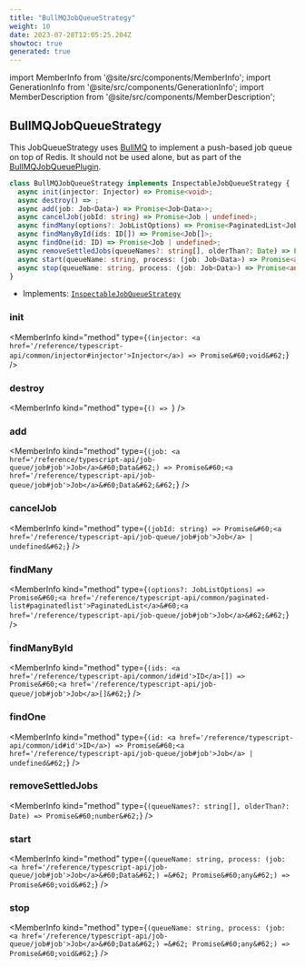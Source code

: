 ```yaml
---
title: "BullMQJobQueueStrategy"
weight: 10
date: 2023-07-28T12:05:25.204Z
showtoc: true
generated: true
---
```

<!-- This file was generated from the Vendure source. Do not modify. Instead, re-run the "docs:build" script -->
import MemberInfo from '@site/src/components/MemberInfo';
import GenerationInfo from '@site/src/components/GenerationInfo';
import MemberDescription from '@site/src/components/MemberDescription';


## BullMQJobQueueStrategy

<GenerationInfo sourceFile="packages/job-queue-plugin/src/bullmq/bullmq-job-queue-strategy.ts" sourceLine="31" packageName="@vendure/job-queue-plugin" />

This JobQueueStrategy uses [BullMQ](https://docs.bullmq.io/) to implement a push-based job queue
on top of Redis. It should not be used alone, but as part of the <a href='/reference/typescript-api/core-plugins/job-queue-plugin/bull-mqjob-queue-plugin#bullmqjobqueueplugin'>BullMQJobQueuePlugin</a>.

```ts title="Signature"
class BullMQJobQueueStrategy implements InspectableJobQueueStrategy {
  async init(injector: Injector) => Promise<void>;
  async destroy() => ;
  async add(job: Job<Data>) => Promise<Job<Data>>;
  async cancelJob(jobId: string) => Promise<Job | undefined>;
  async findMany(options?: JobListOptions) => Promise<PaginatedList<Job>>;
  async findManyById(ids: ID[]) => Promise<Job[]>;
  async findOne(id: ID) => Promise<Job | undefined>;
  async removeSettledJobs(queueNames?: string[], olderThan?: Date) => Promise<number>;
  async start(queueName: string, process: (job: Job<Data>) => Promise<any>) => Promise<void>;
  async stop(queueName: string, process: (job: Job<Data>) => Promise<any>) => Promise<void>;
}
```
* Implements: <code><a href='/reference/typescript-api/job-queue/inspectable-job-queue-strategy#inspectablejobqueuestrategy'>InspectableJobQueueStrategy</a></code>



<div className="members-wrapper">

### init

<MemberInfo kind="method" type={`(injector: <a href='/reference/typescript-api/common/injector#injector'>Injector</a>) => Promise&#60;void&#62;`}   />


### destroy

<MemberInfo kind="method" type={`() => `}   />


### add

<MemberInfo kind="method" type={`(job: <a href='/reference/typescript-api/job-queue/job#job'>Job</a>&#60;Data&#62;) => Promise&#60;<a href='/reference/typescript-api/job-queue/job#job'>Job</a>&#60;Data&#62;&#62;`}   />


### cancelJob

<MemberInfo kind="method" type={`(jobId: string) => Promise&#60;<a href='/reference/typescript-api/job-queue/job#job'>Job</a> | undefined&#62;`}   />


### findMany

<MemberInfo kind="method" type={`(options?: JobListOptions) => Promise&#60;<a href='/reference/typescript-api/common/paginated-list#paginatedlist'>PaginatedList</a>&#60;<a href='/reference/typescript-api/job-queue/job#job'>Job</a>&#62;&#62;`}   />


### findManyById

<MemberInfo kind="method" type={`(ids: <a href='/reference/typescript-api/common/id#id'>ID</a>[]) => Promise&#60;<a href='/reference/typescript-api/job-queue/job#job'>Job</a>[]&#62;`}   />


### findOne

<MemberInfo kind="method" type={`(id: <a href='/reference/typescript-api/common/id#id'>ID</a>) => Promise&#60;<a href='/reference/typescript-api/job-queue/job#job'>Job</a> | undefined&#62;`}   />


### removeSettledJobs

<MemberInfo kind="method" type={`(queueNames?: string[], olderThan?: Date) => Promise&#60;number&#62;`}   />


### start

<MemberInfo kind="method" type={`(queueName: string, process: (job: <a href='/reference/typescript-api/job-queue/job#job'>Job</a>&#60;Data&#62;) =&#62; Promise&#60;any&#62;) => Promise&#60;void&#62;`}   />


### stop

<MemberInfo kind="method" type={`(queueName: string, process: (job: <a href='/reference/typescript-api/job-queue/job#job'>Job</a>&#60;Data&#62;) =&#62; Promise&#60;any&#62;) => Promise&#60;void&#62;`}   />




</div>
